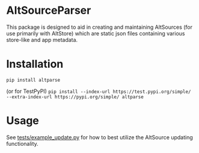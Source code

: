 # AltSourceParser

This package is designed to aid in creating and maintaining AltSources (for use primarily with AltStore) which are static json files containing various store-like and app metadata.

# Installation

``pip install altparse``

(or for TestPyPI)
``pip install --index-url https://test.pypi.org/simple/ --extra-index-url https://pypi.org/simple/ altparse``

# Usage

See [tests/example_update.py](https://github.com/noah978/AltSourceParser/blob/main/tests/example_update.py) for how to best utilize the AltSource updating functionality.
